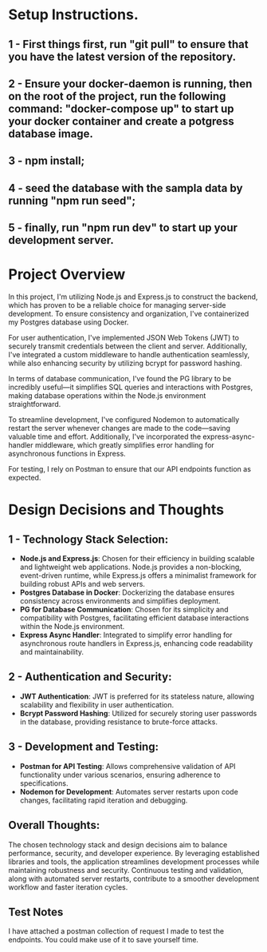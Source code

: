 # Setup Instructions.

## 1 - First things first, run "git pull" to ensure that you have the latest version of the repository.

## 2 - Ensure your docker-daemon is running, then on the root of the project, run the following command: "docker-compose up" to start up your docker container and create a potgress database image.

## 3 - npm install;

## 4 - seed the database with the sampla data by running "npm run seed";

## 5 - finally, run "npm run dev" to start up your development server.

# Project Overview

In this project, I'm utilizing Node.js and Express.js to construct the backend, which has proven to be a reliable choice for managing server-side development. To ensure consistency and organization, I've containerized my Postgres database using Docker.

For user authentication, I've implemented JSON Web Tokens (JWT) to securely transmit credentials between the client and server. Additionally, I've integrated a custom middleware to handle authentication seamlessly, while also enhancing security by utilizing bcrypt for password hashing.

In terms of database communication, I've found the PG library to be incredibly useful—it simplifies SQL queries and interactions with Postgres, making database operations within the Node.js environment straightforward.

To streamline development, I've configured Nodemon to automatically restart the server whenever changes are made to the code—saving valuable time and effort. Additionally, I've incorporated the express-async-handler middleware, which greatly simplifies error handling for asynchronous functions in Express.

For testing, I rely on Postman to ensure that our API endpoints function as expected.

# Design Decisions and Thoughts

## 1 - Technology Stack Selection:

-   **Node.js and Express.js**: Chosen for their efficiency in building scalable and lightweight web applications. Node.js provides a non-blocking, event-driven runtime, while Express.js offers a minimalist framework for building robust APIs and web servers.
-   **Postgres Database in Docker**: Dockerizing the database ensures consistency across environments and simplifies deployment.
-   **PG for Database Communication**: Chosen for its simplicity and compatibility with Postgres, facilitating efficient database interactions within the Node.js environment.
-   **Express Async Handler**: Integrated to simplify error handling for asynchronous route handlers in Express.js, enhancing code readability and maintainability.

## 2 - Authentication and Security:

-   **JWT Authentication**: JWT is preferred for its stateless nature, allowing scalability and flexibility in user authentication.
-   **Bcrypt Password Hashing**: Utilized for securely storing user passwords in the database, providing resistance to brute-force attacks.

## 3 - Development and Testing:

-   **Postman for API Testing**: Allows comprehensive validation of API functionality under various scenarios, ensuring adherence to specifications.
-   **Nodemon for Development**: Automates server restarts upon code changes, facilitating rapid iteration and debugging.

## Overall Thoughts:

The chosen technology stack and design decisions aim to balance performance, security, and developer experience. By leveraging established libraries and tools, the application streamlines development processes while maintaining robustness and security. Continuous testing and validation, along with automated server restarts, contribute to a smoother development workflow and faster iteration cycles.

## Test Notes

I have attached a postman collection of request I made to test the endpoints. You could make use of it to save yourself time.
